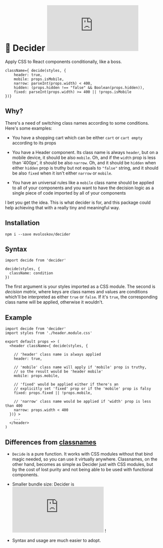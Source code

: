# 🤔 Decider ![GZip size badge](https://img.badgesize.io/uyouthe/decider/master/decider.js?compression=gzip&label=As%20tiny%20as) 
Apply CSS to React components conditionally, like a boss.

```JS
className={ decide(styles, {
    header: true,
    mobile: props.isMobile,
    narrow: parseInt(props.width) < 400,
    hidden: (props.hidden !== "false" && Boolean(props.hidden)),
    fixed: parseInt(props.width) >= 400 || !props.isMobile
})}
```

## Why?
There's a need of switching class names according to some conditions. Here's some examples: 

 - You have a shopping cart which can be either `cart` or `cart empty` according to its props 

 - You have a Header component. Its class name is always `header`, but on a mobile device, it should be also `mobile`. Oh, and if the `width` prop is less than '400px', it should be also `narrow`. Oh, and it should be `hidden` when either `hidden` prop is truthy but not equals to `"false"` string, and it should be also `fixed` when it isn't either `narrow` or `mobile`.
 
 - You have an universal rules like a `mobile` class name should be applied to all of your components and you want to have the decision logic as a single piece of code imported by all of your components  
 
I bet you get the idea. This is what decider is for, and this package could help achieving that with a really tiny and meaningful way.

## Installation 
```
npm i --save mvoloskov/decider
```

## Syntax
```JS
import decide from 'decider'

decide(styles, {
  className: condition
})
```

The first argument is your styles imported as a CSS module. The second is _decision matrix_, where keys are class names and values are conditions which'll be interpreted as either `true` or `false`. If it's `true`, the corresponding class name will be applied, otherwise it wouldn't.

## Example
```JS
import decide from 'decider'
import styles from './header.module.css'

export default props => (
  <header className={ decide(styles, {
  
    // 'header' class name is always applied
    header: true,
    
    // 'mobile' class name will apply if 'mobile' prop is truthy,
    // so the result would be 'header mobile'
    mobile: props.mobile,
    
    // 'fixed' would be applied either if there's an
    // explicitly set 'fixed' prop or if the 'mobile' prop is falsy
    fixed: props.fixed || !props.mobile,
    
    // 'narrow' class name would be applied if 'width' prop is less than 400
    narrow: props.width < 400
  })} >
    ...
  </header>
)

```

## Differences from [classnames](https://www.npmjs.com/package/classnames)

 - `Decide` is a pure function. It works with CSS modules without that bind magic needed, so you can use it virtually anywhere. Classnames, on the other hand, becomes as simple as Decider just with CSS modules, but by the cost of lost purity and not being able to be used with functional components.
 
 - Smaller bundle size: Decider is ![GZip size badge](https://img.badgesize.io/uyouthe/decider/master/decider.js?compression=gzip&label=As%20tiny%20as) ! 
 
 - Syntax and usage are much easier to adopt.
 
